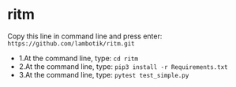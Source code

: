 # ritm
Copy this line in command line and press enter: 
```https://github.com/lambotik/ritm.git```
- 1.At the command line, type: ```cd ritm```
- 2.At the command line, type: ```pip3 install -r Requirements.txt```
- 3.At the command line, type: ```pytest test_simple.py```
